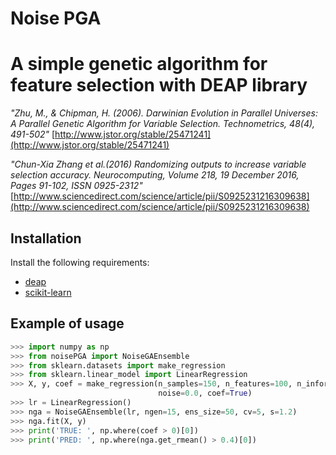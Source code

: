 Noise PGA
=====

# A simple genetic algorithm for feature selection with DEAP library

*"Zhu, M., & Chipman, H. (2006). Darwinian Evolution in Parallel Universes: A Parallel Genetic Algorithm for Variable Selection. Technometrics, 48(4), 491-502"*
[http://www.jstor.org/stable/25471241](http://www.jstor.org/stable/25471241)

*"Chun-Xia Zhang et al.(2016) Randomizing outputs to increase variable selection accuracy. Neurocomputing, Volume 218, 19 December 2016, Pages 91-102, ISSN 0925-2312"*
[http://www.sciencedirect.com/science/article/pii/S0925231216309638](http://www.sciencedirect.com/science/article/pii/S0925231216309638)

Installation
------------

Install the following requirements:

 * [deap](https://github.com/DEAP/deap)
 * [scikit-learn](scikit-learn.org)

Example of usage
-----

```python
>>> import numpy as np
>>> from noisePGA import NoiseGAEnsemble
>>> from sklearn.datasets import make_regression
>>> from sklearn.linear_model import LinearRegression
>>> X, y, coef = make_regression(n_samples=150, n_features=100, n_informative=15, n_targets=1,
                                 noise=0.0, coef=True)
>>> lr = LinearRegression()
>>> nga = NoiseGAEnsemble(lr, ngen=15, ens_size=50, cv=5, s=1.2)
>>> nga.fit(X, y)
>>> print('TRUE: ', np.where(coef > 0)[0])
>>> print('PRED: ', np.where(nga.get_rmean() > 0.4)[0])
```
